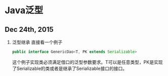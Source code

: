 # Java泛型

## Dec 24th, 2015

1. 泛型继承 直接看一个例子

    ```java
    public interface GenericDao<T, PK extends Serializable>
    ```
    
    这个例子实现类必须满足借口的泛型参数要求。T可以是任意类型，PK是实现了Serializable的类或者是继承了Serializable接口的接口。
